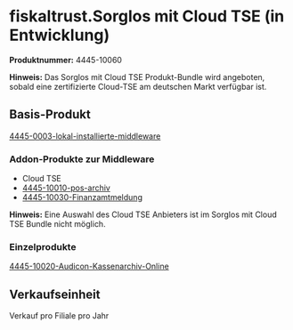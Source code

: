 # fiskaltrust.Sorglos mit Cloud TSE (in Entwicklung)

**Produktnummer:** 4445-10060

**Hinweis:** Das Sorglos mit Cloud TSE Produkt-Bundle wird angeboten, sobald eine zertifizierte Cloud-TSE am deutschen Markt verfügbar ist.

## Basis-Produkt

[4445-0003-lokal-installierte-middleware](../compliance-as-a-service/produkte/4445-0003-lokal-installierte-middleware.md) 

### Addon-Produkte zur Middleware

- Cloud TSE
-  [4445-10010-pos-archiv](../revisionssichere-daten-as-a-service/produkte/4445-100XX-pos-archiv.md) 
-  [4445-10030-Finanzamtmeldung](../compliance-as-a-service/produkte/4445-10030-Finanzamtsmeldung.md) 

**Hinweis:** Eine Auswahl des Cloud TSE Anbieters ist im Sorglos mit Cloud TSE Bundle nicht möglich.

### Einzelprodukte

[4445-10020-Audicon-Kassenarchiv-Online](../revisionssichere-daten-as-a-service/produkte/4445-10020-Audicon-Kassenarchiv-Online.md) 

## Verkaufseinheit

Verkauf pro Filiale pro Jahr